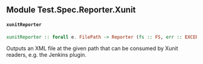 ## Module Test.Spec.Reporter.Xunit

#### `xunitReporter`

``` purescript
xunitReporter :: forall e. FilePath -> Reporter (fs :: FS, err :: EXCEPTION | e)
```

Outputs an XML file at the given path that can be consumed by Xunit
readers, e.g. the Jenkins plugin.


